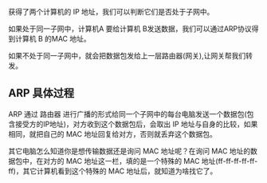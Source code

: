 获得了两个计算机的 IP 地址，我们可以判断它们是否处于子网中。

如果处于同一子网中，计算机A 要给计算机 B发送数据，我们可以通过ARP协议得到计算机 B 的MAC 地址。

如果不处于同一子网中，就会把数据包发给上一层路由器(网关),让网关帮我们转发。

## ARP 具体过程

ARP 通过 路由器 进行广播的形式给同一个子网中的每台电脑发送一个数据包(包含接受方的IP地址)，对方收到这个数据包后，会取出 IP 地址与自身的比较，如果相同，就把自己的 MAC 地址回复给对方，否则就丢弃这个数据包。

其它电脑怎么知道你是想传输数据还是询问 MAC 地址呢？在询问 MAC 地址的数据包中，在对方的 MAC 地址这一栏，填的是一个特殊的 MAC 地址(ff-ff-ff-ff-ff-ff)，其它计算机看到这个特殊的 MAC 地址后，就知道为啥找它了。